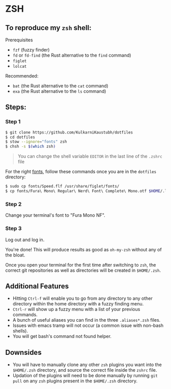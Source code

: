 # ZSH

## To reproduce my `zsh` shell:

Prerequisites

- `fzf` (fuzzy finder)
- `fd` or `fd-find` (the Rust alternative to the `find` command)
- `figlet`
- `lolcat`

Recommended:

- `bat` (the Rust alternative to the `cat` command)
- `exa` (the Rust alternative to the `ls` command)

## Steps:

### Step 1

```sh
$ git clone https://github.com/KulkarniKaustubh/dotfiles
$ cd dotfiles
$ stow --ignore="fonts" zsh
$ chsh -s $(which zsh)
```

> You can change the shell variable `EDITOR` in the last line of the `.zshrc` file

For the right [fonts](https://github.com/KulkarniKaustubh/dotfiles/tree/main/zsh/fonts), follow these commands once you are in the `dotfiles` directory:

```sh
$ sudo cp fonts/Speed.flf /usr/share/figlet/fonts/
$ cp fonts/Fura\ Mono\ Regular\ Nerd\ Font\ Complete\ Mono.otf $HOME/.local/share/fonts/
 ```

### Step 2
Change your terminal's font to "Fura Mono NF".

### Step 3
Log out and log in.

You're done! This will produce results as good as `oh-my-zsh` without any of the bloat.

Once you open your terminal for the first time after switching to `zsh`, the correct git repositories as well as directories will be created in `$HOME/.zsh`.

## Additional Features

- Hitting `Ctrl-f` will enable you to go from any directory to any other directory within the home directory with a fuzzy finding menu.
- `Ctrl-r` will show up a fuzzy menu with a list of your previous commands.
- A bunch of useful aliases you can find in the three `.aliases*.zsh` files.
- Issues with emacs tramp will not occur (a common issue with non-bash shells).
- You will get bash's command not found helper.


## Downsides

- You will have to manually clone any other `zsh` plugins you want into the `$HOME/.zsh` directory, and source the correct file inside the `zshrc` file.
- Updation of the plugins will need to be done manually by running `git pull` on any `zsh` plugins present in the `$HOME/.zsh` directory.
